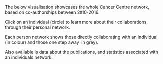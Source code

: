 <p>The below visualisation showcases the whole Cancer Centre network, based on co-authorships between 2010-2016.</p>

<p>
Click on an individual (circle) to learn more about their collaborations, through their personal network.
</p>

<p>
Each person network shows those directly collaborating with an individual (in colour) and those one step away (in grey).
</p>

<p>
Also available is data about the publications, and statistics associated with an individuals network.
</p>
